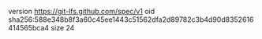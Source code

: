 version https://git-lfs.github.com/spec/v1
oid sha256:588e348b8f3a60c45ee1443c51562dfa2d89782c3b4d90d8352616414565bca4
size 24
